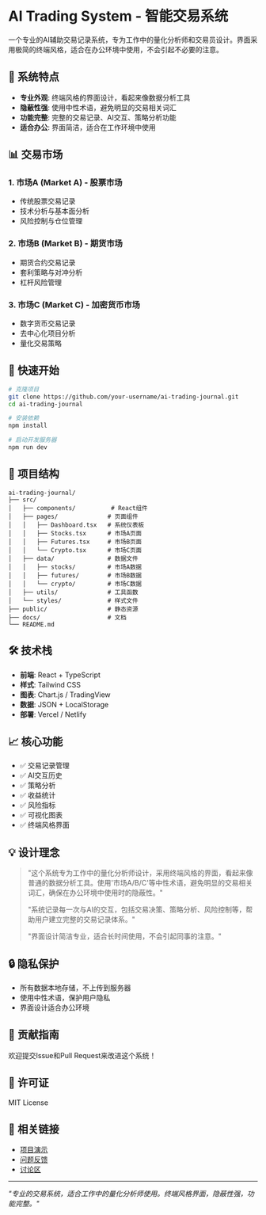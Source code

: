 # AI Trading System - 智能交易系统

一个专业的AI辅助交易记录系统，专为工作中的量化分析师和交易员设计。界面采用极简的终端风格，适合在办公环境中使用，不会引起不必要的注意。

## 🎯 系统特点

- **专业外观**: 终端风格的界面设计，看起来像数据分析工具
- **隐蔽性强**: 使用中性术语，避免明显的交易相关词汇
- **功能完整**: 完整的交易记录、AI交互、策略分析功能
- **适合办公**: 界面简洁，适合在工作环境中使用

## 📊 交易市场

### 1. 市场A (Market A) - 股票市场
- 传统股票交易记录
- 技术分析与基本面分析
- 风险控制与仓位管理

### 2. 市场B (Market B) - 期货市场  
- 期货合约交易记录
- 套利策略与对冲分析
- 杠杆风险管理

### 3. 市场C (Market C) - 加密货币市场
- 数字货币交易记录
- 去中心化项目分析
- 量化交易策略

## 🚀 快速开始

```bash
# 克隆项目
git clone https://github.com/your-username/ai-trading-journal.git
cd ai-trading-journal

# 安装依赖
npm install

# 启动开发服务器
npm run dev
```

## 📁 项目结构

```
ai-trading-journal/
├── src/
│   ├── components/          # React组件
│   ├── pages/              # 页面组件
│   │   ├── Dashboard.tsx   # 系统仪表板
│   │   ├── Stocks.tsx      # 市场A页面
│   │   ├── Futures.tsx     # 市场B页面
│   │   └── Crypto.tsx      # 市场C页面
│   ├── data/               # 数据文件
│   │   ├── stocks/         # 市场A数据
│   │   ├── futures/        # 市场B数据
│   │   └── crypto/         # 市场C数据
│   ├── utils/              # 工具函数
│   └── styles/             # 样式文件
├── public/                 # 静态资源
├── docs/                   # 文档
└── README.md
```

## 🛠️ 技术栈

- **前端**: React + TypeScript
- **样式**: Tailwind CSS
- **图表**: Chart.js / TradingView
- **数据**: JSON + LocalStorage
- **部署**: Vercel / Netlify

## 📈 核心功能

- ✅ 交易记录管理
- ✅ AI交互历史
- ✅ 策略分析
- ✅ 收益统计
- ✅ 风险指标
- ✅ 可视化图表
- ✅ 终端风格界面

## 💡 设计理念

> "这个系统专为工作中的量化分析师设计，采用终端风格的界面，看起来像普通的数据分析工具。使用'市场A/B/C'等中性术语，避免明显的交易相关词汇，确保在办公环境中使用时的隐蔽性。"
>
> "系统记录每一次与AI的交互，包括交易决策、策略分析、风险控制等，帮助用户建立完整的交易记录体系。"
>
> "界面设计简洁专业，适合长时间使用，不会引起同事的注意。"

## 🔒 隐私保护

- 所有数据本地存储，不上传到服务器
- 使用中性术语，保护用户隐私
- 界面设计适合办公环境

## 🤝 贡献指南

欢迎提交Issue和Pull Request来改进这个系统！

## 📄 许可证

MIT License

## 🔗 相关链接

- [项目演示](https://your-demo-link.com)
- [问题反馈](https://github.com/your-username/ai-trading-journal/issues)
- [讨论区](https://github.com/your-username/ai-trading-journal/discussions)

---

*"专业的交易系统，适合工作中的量化分析师使用。终端风格界面，隐蔽性强，功能完整。"* 